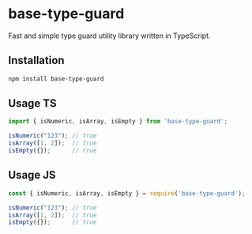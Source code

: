 # base-type-guard

Fast and simple type guard utility library written in TypeScript.

## Installation

```bash
npm install base-type-guard
```

## Usage TS
```ts
import { isNumeric, isArray, isEmpty } from 'base-type-guard';

isNumeric("123"); // true
isArray([1, 2]);  // true
isEmpty({});      // true
```

## Usage JS
```javascript
const { isNumeric, isArray, isEmpty } = require('base-type-guard');

isNumeric("123"); // true
isArray([1, 2]);  // true
isEmpty({});      // true
```